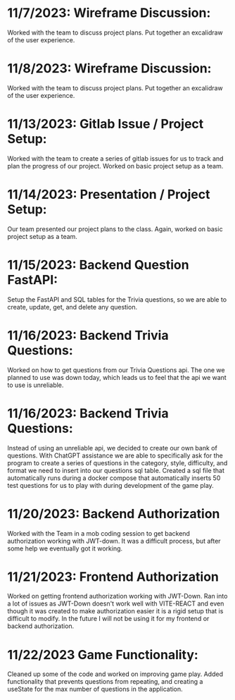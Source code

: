 # 11/7/2023: Wireframe Discussion:
Worked with the team to discuss project plans. Put together an excalidraw of the user experience.

# 11/8/2023: Wireframe Discussion:
Worked with the team to discuss project plans. Put together an excalidraw of the user experience.

# 11/13/2023: Gitlab Issue / Project Setup:
Worked with the team to create a series of gitlab issues for us to track and plan the progress of our project. Worked on basic project setup as a team.

# 11/14/2023: Presentation / Project Setup:
Our team presented our project plans to the class. Again, worked on basic project setup as a team.

# 11/15/2023: Backend Question FastAPI:
Setup the FastAPI and SQL tables for the Trivia questions, so we are able to create, update, get, and delete any question.

# 11/16/2023: Backend Trivia Questions:
Worked on how to get questions from our Trivia Questions api. The one we planned to use was down today, which leads us to feel that the api we want to use is unreliable.

# 11/16/2023: Backend Trivia Questions:
Instead of using an unreliable api, we decided to create our own bank of questions. With ChatGPT assistance we are able to specifically ask for the program to create a series of questions in the category, style, difficulty, and format we need to insert into our questions sql table. Created a sql file that automatically runs during a docker compose that automatically inserts 50 test questions for us to play with during development of the game play.

# 11/20/2023: Backend Authorization
Worked with the Team in a mob coding session to get backend authorization working with JWT-down. It was a difficult process, but after some help we eventually got it working.

# 11/21/2023: Frontend Authorization
Worked on getting frontend authorization working with JWT-Down. Ran into a lot of issues as JWT-Down doesn't work well with VITE-REACT and even though it was created to make authorization easier it is a rigid setup that is difficult to modify. In the future I will not be using it for my frontend or backend authorization.

# 11/22/2023 Game Functionality:
Cleaned up some of the code and worked on improving game play. Added functionality that prevents questions from repeating, and creating a useState for the max number of questions in the application.
